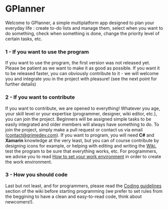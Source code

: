 # GPlanner
Welcome to GPlanner, a simple multiplatform app designed to plan your everyday life : create to-do lists and manage them, select when you want to do something, check when something is done, change the priority level of certain tasks, etc.

###  1 - If you want to use the program 

If you want to use the program, the first version was not released yet. Please be patient as we want to make it as good as possible. If you want it to be released faster, you can obviously contribute to it - we will welcome you and integrate you in the project with pleasure! (see the next point for further details)

###  2 - If you want to contribute 

If you want to contribute, we are opened to everything! Whatever you age, your skill level or your expertise (programmer, designer, wiki editor, etc.), you can join the project. Beginners will be assigned simple tasks to be easily integrated and older members will always have something to do. To join the project, simply make a pull request or contact us via email (contact@grimedev.com). If you want to program, you will need **C#** and **Xamarin** knowledge at the very least, but you can of course contribute by designing icons for example, or helping with editing and writing the [Wiki](https://github.com/Xaphok/GPlanner/wiki), test the program to be sure that everything works, etc. For programmers, we advise you to read [How to set your work environment](https://github.com/Xaphok/GPlanner/wiki/How-to-set-your-work-environment) in order to create the work environment.

###  3 - How you should code 

Last but not least, and for programmers, please read the [Coding guidelines](https://github.com/Xaphok/GPlanner/wiki/Coding-guidelines) section of the wiki before starting programming (we prefer to set rules from the beggining to have a clean and easy-to-read code, think about newcomers!).
